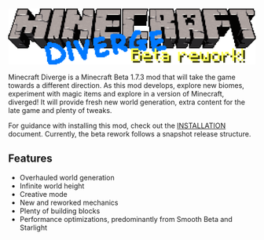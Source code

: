 <p align="center">
    <img src="mcdiverge-logo.png">
</p>

Minecraft Diverge is a Minecraft Beta 1.7.3 mod that will take the game towards a different direction. As this mod develops, explore new biomes, experiment with magic items and explore in a version of Minecraft, diverged! It will provide fresh new world generation, extra content for the late game and plenty of tweaks.

For guidance with installing this mod, check out the [INSTALLATION](INSTALLATION.md) document. Currently, the beta rework follows a snapshot release structure.

## Features
- Overhauled world generation
- Infinite world height
- Creative mode
- New and reworked mechanics
- Plenty of building blocks
- Performance optimizations, predominantly from Smooth Beta and Starlight
